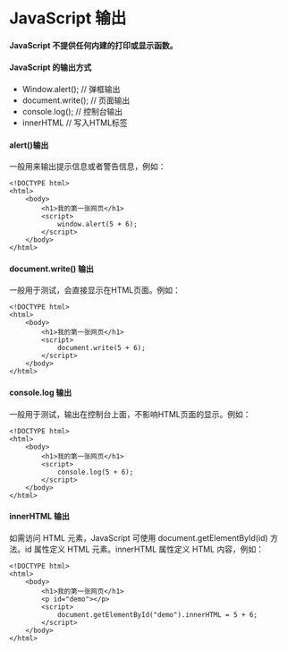<!--
 * @Author: guoxinggang<guoxinggang@gsaxns.com>
 * @Version: 1.0
 * @Date: 2019-10-28 10:50:43
 * @LastEditTime: 2019-10-28 11:06:34
 * @Description: 
 -->
# JavaScript 输出

#### JavaScript 不提供任何内建的打印或显示函数。

#### JavaScript 的输出方式

- Window.alert(); // 弹框输出
- document.write(); // 页面输出
- console.log(); // 控制台输出
- innerHTML // 写入HTML标签

#### alert()输出

一般用来输出提示信息或者警告信息，例如：

```
<!DOCTYPE html>
<html>
    <body>
        <h1>我的第一张网页</h1>
        <script>
            window.alert(5 + 6);
        </script>
    </body>
</html> 
```

#### document.write() 输出

一般用于测试，会直接显示在HTML页面。例如：

```
<!DOCTYPE html>
<html>
    <body>
        <h1>我的第一张网页</h1>
        <script>
            document.write(5 + 6);
        </script>
    </body>
</html> 
```

#### console.log 输出

一般用于测试，输出在控制台上面，不影响HTML页面的显示。例如：

```
<!DOCTYPE html>
<html>
    <body>
        <h1>我的第一张网页</h1>
        <script>
            console.log(5 + 6);
        </script>
    </body>
</html>
```

#### innerHTML 输出

如需访问 HTML 元素，JavaScript 可使用 document.getElementById(id) 方法。id 属性定义 HTML 元素。innerHTML 属性定义 HTML 内容，例如：

```
<!DOCTYPE html>
<html>
    <body>
        <h1>我的第一张网页</h1>
        <p id="demo"></p>
        <script>
            document.getElementById("demo").innerHTML = 5 + 6;
        </script>
    </body>
</html> 
```
